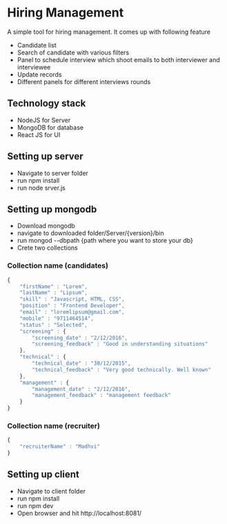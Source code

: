 # Hiring Management
A simple tool for hiring management. It comes up with following feature
* Candidate list
* Search of candidate with various filters
* Panel to schedule interview which shoot emails to both interviewer and interviewee
* Update records
* Different panels for different interviews rounds

## Technology stack 
* NodeJS for Server
* MongoDB for database
* React JS for UI

## Setting up server
* Navigate to server folder
* run npm install
* run node srver.js

## Setting up mongodb
* Download mongodb
* navigate to downloaded folder/Server/{version}/bin
* run mongod --dbpath {path where you want to store your db}
* Crete two collections

### Collection name (candidates)

```javascript
{
    "firstName" : "Lorem",
    "lastName" : "Lipsum",
    "skill" : "Javascript, HTML, CSS",
    "position" : "Frontend Developer",
    "email" : "loremlipsum@gmail.com",
    "mobile" : "9711464514",
    "status" : "Selected",
    "screening" : {
        "screening_date" : "2/12/2016",
        "screening_feedback" : "Good in understanding situations"
    },
    "technical" : {
        "technical_date" : "30/12/2015",
        "technical_feedback" : "Very good technically. Well known"
    },
    "management" : {
        "management_date" : "2/12/2016",
        "management_feedback" : "management feedback"
    }
}
```

### Collection name (recruiter)
```javascript
{
    "recruiterName" : "Madhvi"
}
```

## Setting up client
* Navigate to client folder
* run npm install
* run npm dev
* Open browser and hit http://localhost:8081/
